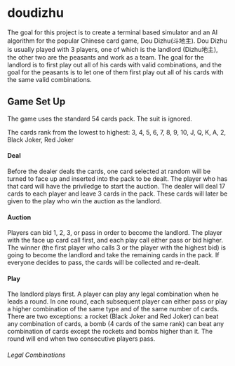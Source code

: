 # doudizhu
The goal for this project is to create a terminal based simulator and an AI algorithm for the popular Chinese card game, Dou Dizhu(斗地主). Dou Dizhu is usually played with 3 players, one of which is the landlord (Dizhu地主), the other two are the peasants and work as a team. The goal for the landlord is to first play out all of his cards with valid combinations, and the goal for the peasants is to let one of them first play out all of his cards with the same valid combinations.

## Game Set Up
The game uses the standard 54 cards pack. The suit is ignored.

The cards rank from the lowest to highest: 3, 4, 5, 6, 7, 8, 9, 10, J, Q, K, A, 2, Black Joker, Red Joker

#### Deal 
Before the dealer deals the cards, one card selected at random will be turned to face up and inserted into the pack to be dealt. The player who has that card will have the priviledge to start the auction. The dealer will deal 17 cards to each player and leave 3 cards in the pack. These cards will later be given to the play who win the auction as the landlord. 

#### Auction
Players can bid 1, 2, 3, or pass in order to become the landlord. The player with the face up card call first, and each play call either pass or bid higher. The winner (the first player who calls 3 or the player with the highest bid) is going to become the landlord and take the remaining cards in the pack. If everyone decides to pass, the cards will be collected and re-dealt. 

#### Play
The landlord plays first. A player can play any legal combination when he leads a round. In one round, each subsequent player can either pass or play a higher combination of the same type and of the same number of cards. There are two exceptions: a rocket (Black Joker and Red Joker) can beat any combination of cards, a bomb (4 cards of the same rank) can beat any combination of cards except the rockets and bombs higher than it. The round will end when two consecutive players pass. 

###### Legal Combinations 
